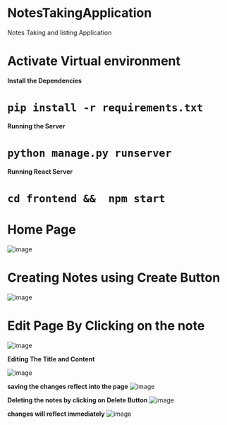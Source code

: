 # NotesTakingApplication
Notes Taking and listing Application
# Activate Virtual environment
**Install the Dependencies**
# `pip install -r requirements.txt`

**Running the Server**
# `python manage.py runserver`

**Running React Server**
# `cd frontend &&  npm start`


# Home Page

![image](https://github.com/Hello-Sai/NotesTakingApplication/assets/90458132/58530af6-4540-40f6-87f1-c59dcce01f0e)

# Creating Notes using Create Button

![image](https://github.com/Hello-Sai/NotesTakingApplication/assets/90458132/fd84874a-bb72-4d54-aa83-5f998eba5d18)


# Edit Page By Clicking on the note

![image](https://github.com/Hello-Sai/NotesTakingApplication/assets/90458132/f862ec08-2bb5-44de-9790-3026354b98ec)

__Editing The Title and Content__


![image](https://github.com/Hello-Sai/NotesTakingApplication/assets/90458132/e1649612-5b01-4121-9ca2-b60bca722102)


**saving the changes reflect into the page**
![image](https://github.com/Hello-Sai/NotesTakingApplication/assets/90458132/e7b104d3-41f8-4ea8-aefe-a57241ee6b92)

**Deleting the notes by clicking on Delete Button**
![image](https://github.com/Hello-Sai/NotesTakingApplication/assets/90458132/64856a39-ede3-499c-b7d0-41cee731dabe)


**changes will reflect immediately**
![image](https://github.com/Hello-Sai/NotesTakingApplication/assets/90458132/b20c970f-29df-4298-94ee-a465f0f998d2)


